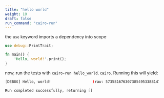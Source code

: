 ```yaml
---
title: "hello world"
weight: 10
draft: false
run_command: "cairo-run"
---
```


<!-- !test program
cat > /tmp/program.cairo
cairo-run /tmp/program.cairo -->

the `use` keyword imports a dependency into scope

<!-- !test in hello_world -->
```rust {.codebox}
use debug::PrintTrait;

fn main() {
    'Hello, world!'.print();
}
```

now, run the tests with `cairo-run hello_world.cairo`. Running this will yield:

<!-- !test out hello_world -->
```bash
[DEBUG]	Hello, world!                  	(raw: 5735816763073854953388147237921)

Run completed successfully, returning []
```
